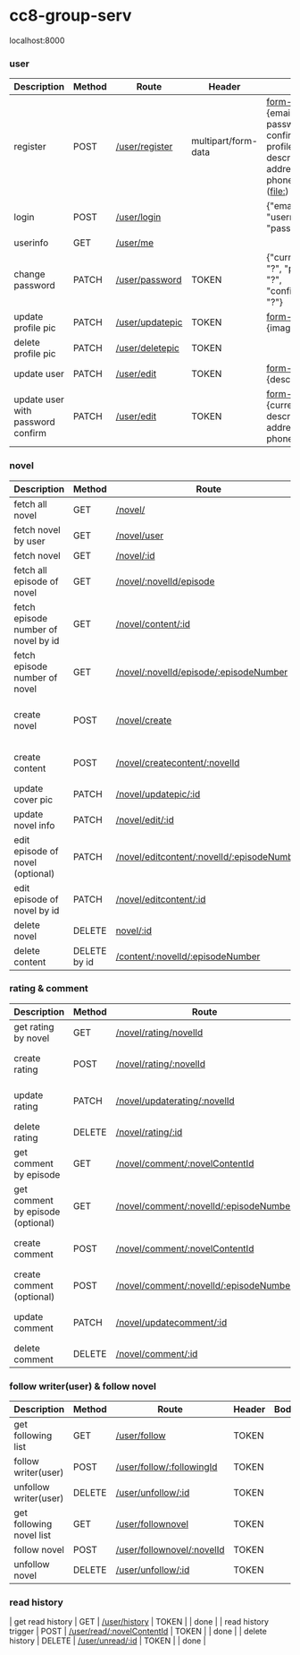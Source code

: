 # cc8-group-serv

localhost:8000

### user
| Description | Method | Route | Header | Body | Status |
|---|---|---|---|---|---|
| register | POST | [/user/register]() | multipart/form-data | [form-data]() ([text:]()) {email, username, password, confirmPassword, profileImg, description, address, phoneNumber} / ([file:]()) {image} | WIP (error if no file chosen) |
| login | POST | [/user/login]() | | {"email": "?", "username": "?", "password": "?"} | done |
| userinfo | GET | [/user/me]() | | | done |
| change password | PATCH | [/user/password]() | TOKEN | {"currentPassword": "?", "password": "?", "confirmPassword": "?"} | done |
| update profile pic | PATCH | [/user/updatepic]() | TOKEN | [form-data]() [file:]() {image} | done |
| delete profile pic | PATCH | [/user/deletepic]() | TOKEN | | done |
| update user | PATCH | [/user/edit]() | TOKEN | [form-data]() [text:]() {description} | done |
| update user with password confirm | PATCH | [/user/edit]() | TOKEN | [form-data]() [text:]() {currentPassword, description, address, phoneNumber} |  WIP |

### novel
| Description | Method | Route | Header | Body | Status |
|---|---|---|---|---|---|
| fetch all novel | GET | [/novel/]() | | | done |
| fetch novel by user | GET | [/novel/user]() | | | done |
| fetch novel | GET | [/novel/:id]() | | | done |
| fetch all episode of novel | GET | [/novel/:novelId/episode]() | | | done |
| fetch episode number of novel by id | GET | [/novel/content/:id]() | | | done |
| fetch episode number of novel | GET | [/novel/:novelId/episode/:episodeNumber]() | | | done |
| create novel | POST | [/novel/create]() | TOKEN | [form-data]() ([text:]()) {title, description, novelType, cover} / ([file:]()) {image} | WIP (error if no file chosen) |
| create content | POST | [/novel/createcontent/:novelId]() | TOKEN | { episodeNumber,episodeTitle, content} | done |
| update cover pic | PATCH | [/novel/updatepic/:id]() | TOKEN | [form-data]() [file:]() {image} | done |
| update novel info | PATCH | [/novel/edit/:id]() | TOKEN | {title, description, novelType} | done |
| edit episode of novel (optional) | PATCH | [/novel/editcontent/:novelId/:episodeNumber]() | TOKEN | {title, description, novelType} | done |
| edit episode of novel by id | PATCH | [/novel/editcontent/:id]() | TOKEN | {title, description, novelType} | done |
| delete novel | DELETE | [novel/:id]() | TOKEN || done |
| delete content | DELETE by id | [/content/:novelId/:episodeNumber]() | TOKEN || done |

### rating & comment
| Description | Method | Route | Header | Body | Status |
|---|---|---|---|---|---|
| get rating by novel | GET | [/novel/rating/novelId]() | | | done |
| create rating | POST | [/novel/rating/:novelId]() | TOKEN | { score, comment } | done |
| update rating | PATCH | [/novel/updaterating/:novelId]() | TOKEN | { score, comment } | done |
| delete rating | DELETE | [/novel/rating/:id]() | TOKEN | | done | 
| get comment by episode | GET | [/novel/comment/:novelContentId]() | | done |
| get comment by episode (optional) | GET | [/novel/comment/:novelId/:episodeNumber]() | | done |
| create comment | POST | [/novel/comment/:novelContentId]() | TOKEN | { comment } | done |
| create comment (optional) | POST | [/novel/comment/:novelId/:episodeNumber]() | TOKEN | { comment } | done |
| update comment | PATCH | [/novel/updatecomment/:id]() | TOKEN | { comment } | done |
| delete comment | DELETE | [/novel/comment/:id]() | TOKEN | | done | 

### follow writer(user) & follow novel
| Description | Method | Route | Header | Body | Status |
|---|---|---|---|---|---|
| get following list | GET | [/user/follow]() | TOKEN | | done |
| follow writer(user) | POST | [/user/follow/:followingId]() | TOKEN | | done |
| unfollow writer(user) | DELETE | [/user/unfollow/:id]() | TOKEN | | done |
| get following novel list | GET | [/user/follownovel]() | TOKEN | | done |
| follow novel | POST | [/user/follownovel/:novelId]() | TOKEN | | done |
| unfollow novel | DELETE | [/user/unfollow/:id]() | TOKEN | | done |

### read history
| get read history | GET | [/user/history]() | TOKEN | | done |
| read history trigger | POST | [/user/read/:novelContentId]() | TOKEN | | done |
| delete history | DELETE | [/user/unread/:id]() | TOKEN | | done |